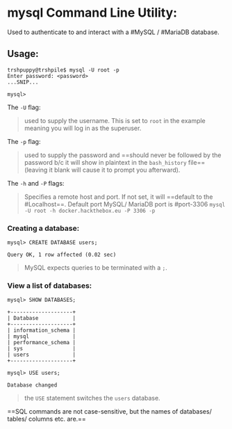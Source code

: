 
# mysql Command Line Utility:
Used to authenticate to and interact with a #MySQL / #MariaDB database.

## Usage:
```shell-session
trshpuppy@trshpile$ mysql -U root -p
Enter password: <password>
...SNIP...

mysql>
```

The `-U` flag:
> used to supply the username. This is set to `root` in the example meaning you will log in as the superuser.

The `-p` flag:
> used to supply the password and ==should never be followed by the password b/c it will show in plaintext in the `bash_history` file== (leaving it blank will cause it to prompt you afterward).

The `-h` and `-P` flags:
> Specifies a remote host and port. If not set, it will ==default to the #Localhost==. Default port MySQL/ MariaDB port is #port-3306
> `mysql -U root -h docker.hackthebox.eu -P 3306 -p`

### Creating a database:
``` shell-session
mysql> CREATE DATABASE users;

Query OK, 1 row affected (0.02 sec)
```
> MySQL expects queries to be terminated with a `;`.

### View a list of databases:
```shell-session
mysql> SHOW DATABASES;

+--------------------+
| Database           |
+--------------------+
| information_schema |
| mysql              |
| performance_schema |
| sys                |
| users              |
+--------------------+

mysql> USE users;

Database changed
```
> the `USE` statement switches the `users` database.

==SQL commands are not case-sensitive, but the names of databases/ tables/ columns etc. are.==
